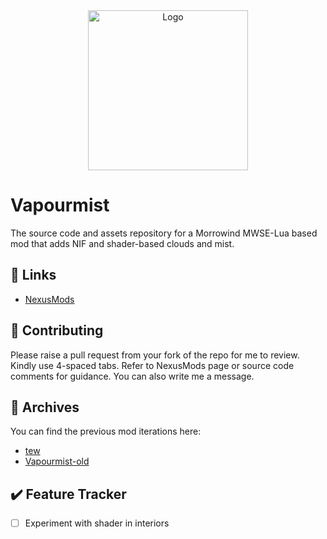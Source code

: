 <!-- PROJECT LOGO -->
<div align="center">
  <a href="https://github.com/tewlwolow/Vapourmist">
    <img src="https://staticdelivery.nexusmods.com/mods/100/images/50517/50517-1673904607-288924442.png" alt="Logo" width="256">
  </a>
</div>

<!-- Main -->
# Vapourmist

The source code and assets repository for a Morrowind MWSE-Lua based mod that adds NIF and shader-based clouds and mist.

<!-- Links -->
## :link: Links

- [NexusMods](https://www.nexusmods.com/morrowind/mods/50517)

<!-- Contributing -->
## :jigsaw: Contributing

Please raise a pull request from your fork of the repo for me to review. Kindly use 4-spaced tabs.
Refer to NexusMods page or source code comments for guidance. You can also write me a message.

<!-- Archives -->
## :briefcase: Archives

You can find the previous mod iterations here:
-  [tew](https://github.com/tewlwolow/tew)
-  [Vapourmist-old](https://github.com/tewlwolow/Vapourmist-old)

## :heavy_check_mark: Feature Tracker
- [ ] Experiment with shader in interiors
